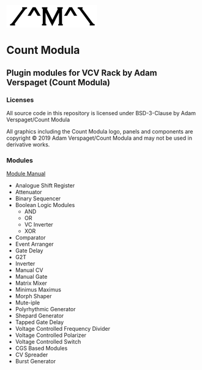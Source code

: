 ![alt text](./img/CountModulaLogo.png "Count Modula")
<h1>Count Modula</h1>
<h2>Plugin modules for VCV Rack by Adam Verspaget (Count Modula)</h2>

<h3>Licenses</h3>

All source code in this repository is licensed under BSD-3-Clause by Adam Verspaget/Count Modula

All graphics including the Count Modula logo, panels and components are copyright © 2019 Adam Verspaget/Count Modula and may not be used in derivative works.

<h3>Modules</h3>

<a href="MANUAL.md">Module Manual</a>

<ul>
<li>Analogue Shift Register
<li>Attenuator
<li>Binary Sequencer
<li>Boolean Logic Modules
	<ul>
		<li>AND
		<li>OR
		<li>VC Inverter
		<li>XOR
	</ul>
<li>Comparator
<li>Event Arranger
<li>Gate Delay
<li>G2T
<li>Inverter
<li>Manual CV
<li>Manual Gate
<li>Matrix Mixer
<li>Minimus Maximus
<li>Morph Shaper
<li>Mute-iple
<li>Polyrhythmic Generator
<li>Shepard Generator
<li>Tapped Gate Delay
<li>Voltage Controlled Frequency Divider
<li>Voltage Controlled Polarizer
<li>Voltage Controlled Switch
<li>CGS Based Modules
<li>CV Spreader
<li>Burst Generator
</ul>




